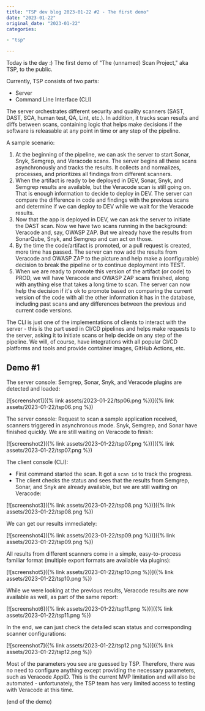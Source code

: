 ```yaml
---
title: "TSP dev blog 2023-01-22 #2 - The first demo"
date: "2023-01-22"
original_date: "2023-01-22"
categories:

- "tsp"

---
```


Today is the day :) The first demo of "The (unnamed) Scan Project," aka TSP, to the public.

Currently, TSP consists of two parts:

* Server
* Command Line Interface (CLI)

The server orchestrates different security and quality scanners (SAST, DAST, SCA, human test, QA, Lint, etc.). In
addition, it tracks scan results and diffs between scans, containing logic that helps make decisions if the software is
releasable at any point in time or any step of the pipeline.

A sample scenario:

1. At the beginning of the pipeline, we can ask the server to start Sonar, Snyk, Semgrep, and Veracode scans. The server
   begins all these scans asynchronously and tracks the results. It collects and normalizes, processes, and prioritizes
   all
   findings from different scanners.
2. When the artifact is ready to be deployed in DEV, Sonar, Snyk, and Semgrep results are available, but the Veracode
   scan
   is still going on. That is enough information to decide to deploy in DEV. The server can compare the difference in
   code
   and findings with the previous scans and determine if we can deploy to DEV while we wait for the Veracode results.
3. Now that the app is deployed in DEV, we can ask the server to initiate the DAST scan. Now we have two scans running
   in
   the background: Veracode and, say, OWASP ZAP. But we already have the results from SonarQube, Snyk, and Semgrep and
   can
   act on those.
4. By the time the code/artifact is promoted, or a pull request is created, more time has passed. The server can now add
   the results from Veracode and OWASP ZAP to the picture and help make a (configurable) decision to break the pipeline
   or
   to continue deployment into TEST.
5. When we are ready to promote this version of the artifact (or code) to PROD, we will have Veracode and OWASP ZAP
   scans
   finished, along with anything else that takes a long time to scan. The server can now help the decision if it's ok to
   promote based on comparing the current version of the code with all the other information it has in the database,
   including past scans and any differences between the previous and current code versions.

The CLI is just one of the implementations of clients to interact with the server - this is the part used in CI/CD
pipelines and helps make requests to the server, asking it to initiate scans or help decide on any step of the pipeline.
We will, of course, have integrations with all popular CI/CD platforms and tools and provide container images, GitHub
Actions, etc.

## Demo #1

The server console: Semgrep, Sonar, Snyk, and Veracode plugins are detected and loaded:

[![screenshot1]({% link assets/2023-01-22/tsp06.png %})]({% link assets/2023-01-22/tsp06.png %})

The server console: Request to scan a sample application received, scanners triggered in asynchronous mode. Snyk,
Semgrep, and Sonar have finished quickly. We are still waiting on Veracode to finish:

[![screenshot2]({% link assets/2023-01-22/tsp07.png %})]({% link assets/2023-01-22/tsp07.png %})

The client console (CLI):

* First command started the scan. It got a `scan id` to track the progress.
* The client checks the status and sees that the results from Semgrep, Sonar, and Snyk are already available, but we are
  still waiting on Veracode:

[![screenshot3]({% link assets/2023-01-22/tsp08.png %})]({% link assets/2023-01-22/tsp08.png %})

We can get our results immediately:

[![screenshot4]({% link assets/2023-01-22/tsp09.png %})]({% link assets/2023-01-22/tsp09.png %})

All results from different scanners come in a simple, easy-to-process familiar format (multiple export formats are
available via plugins):

[![screenshot5]({% link assets/2023-01-22/tsp10.png %})]({% link assets/2023-01-22/tsp10.png %})

While we were looking at the previous results, Veracode results are now available as well, as part of the same report:

[![screenshot6]({% link assets/2023-01-22/tsp11.png %})]({% link assets/2023-01-22/tsp11.png %})

In the end, we can just check the detailed scan status and corresponding scanner configurations:

[![screenshot7]({% link assets/2023-01-22/tsp12.png %})]({% link assets/2023-01-22/tsp12.png %})

Most of the parameters you see are guessed by TSP. Therefore, there was no need to configure anything except providing
the necessary parameters, such as Veracode AppID. This is the current MVP limitation and will also be automated -
unfortunately, the TSP team has very limited access to testing with Veracode at this time.

(end of the demo)
